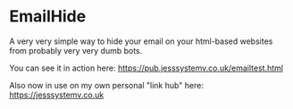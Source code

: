 # EmailHide
A very very simple way to hide your email on your html-based websites from probably very very dumb bots.

You can see it in action here: https://pub.jesssystemv.co.uk/emailtest.html

Also now in use on my own personal "link hub" here: https://jesssystemv.co.uk
